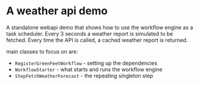 # A weather api demo

A standalone webapi demo that shows how to use the workflow engine as a task scheduler. Every 3 seconds a weather report is simulated to be fetched. Every time the API is called, a cached weather report is returned.

main classes to focus on are:

* `RegisterGreenFeetWorkflow` - setting up the dependencies
* `WorkflowStarter` - what starts and runs the workflow engine
* `StepFetchWeatherForecast` - the repeating singleton step

